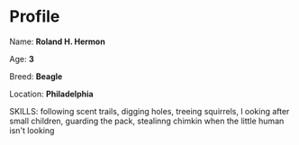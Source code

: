 # Profile

Name: **Roland H. Hermon**

Age: **3**

Breed: **Beagle**

Location: **Philadelphia**

SKILLS: following scent trails, digging holes, treeing squirrels, l
ooking after small children, guarding the pack, 
stealinng chimkin when the little human isn't looking
